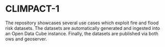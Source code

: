 # CLIMPACT-1
The repository showcases several use cases which exploit fire and flood risk datasets. The datasets are automatically generated and ingested into an Open Data Cube instance. Finally, the datasets are published via both ows and geoserver. 
